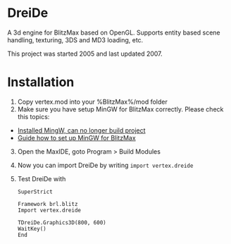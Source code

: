 # DreiDe
A 3d engine for BlitzMax based on OpenGL. Supports entity based scene handling, texturing, 3DS and MD3 loading, etc.

This project was started 2005 and last updated 2007.

# Installation
1. Copy vertex.mod into your %BlitzMax%/mod folder
2. Make sure you have setup MinGW for BlitzMax correctly. Please check this topics:
 * [Installed MingW, can no longer build project](http://www.blitzbasic.com/Community/posts.php?topic=104435)
 * [Guide how to set up MinGW for BlitzMax](http://www.blitzbasic.com/Community/posts.php?topic=90964)
3. Open the MaxIDE, goto Program > Build Modules
4. Now you can import DreiDe by writing `import vertex.dreide`
5. Test DreiDe with

	```
	SuperStrict

	Framework brl.blitz
	Import vertex.dreide

	TDreiDe.Graphics3D(800, 600)
	WaitKey()
	End
	```